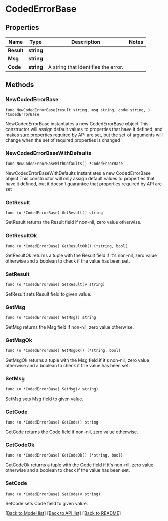 # CodedErrorBase

## Properties

Name | Type | Description | Notes
------------ | ------------- | ------------- | -------------
**Result** | **string** |  | 
**Msg** | **string** |  | 
**Code** | **string** | A string that identifies the error.  | 

## Methods

### NewCodedErrorBase

`func NewCodedErrorBase(result string, msg string, code string, ) *CodedErrorBase`

NewCodedErrorBase instantiates a new CodedErrorBase object
This constructor will assign default values to properties that have it defined,
and makes sure properties required by API are set, but the set of arguments
will change when the set of required properties is changed

### NewCodedErrorBaseWithDefaults

`func NewCodedErrorBaseWithDefaults() *CodedErrorBase`

NewCodedErrorBaseWithDefaults instantiates a new CodedErrorBase object
This constructor will only assign default values to properties that have it defined,
but it doesn't guarantee that properties required by API are set

### GetResult

`func (o *CodedErrorBase) GetResult() string`

GetResult returns the Result field if non-nil, zero value otherwise.

### GetResultOk

`func (o *CodedErrorBase) GetResultOk() (*string, bool)`

GetResultOk returns a tuple with the Result field if it's non-nil, zero value otherwise
and a boolean to check if the value has been set.

### SetResult

`func (o *CodedErrorBase) SetResult(v string)`

SetResult sets Result field to given value.


### GetMsg

`func (o *CodedErrorBase) GetMsg() string`

GetMsg returns the Msg field if non-nil, zero value otherwise.

### GetMsgOk

`func (o *CodedErrorBase) GetMsgOk() (*string, bool)`

GetMsgOk returns a tuple with the Msg field if it's non-nil, zero value otherwise
and a boolean to check if the value has been set.

### SetMsg

`func (o *CodedErrorBase) SetMsg(v string)`

SetMsg sets Msg field to given value.


### GetCode

`func (o *CodedErrorBase) GetCode() string`

GetCode returns the Code field if non-nil, zero value otherwise.

### GetCodeOk

`func (o *CodedErrorBase) GetCodeOk() (*string, bool)`

GetCodeOk returns a tuple with the Code field if it's non-nil, zero value otherwise
and a boolean to check if the value has been set.

### SetCode

`func (o *CodedErrorBase) SetCode(v string)`

SetCode sets Code field to given value.



[[Back to Model list]](../README.md#documentation-for-models) [[Back to API list]](../README.md#documentation-for-api-endpoints) [[Back to README]](../README.md)


